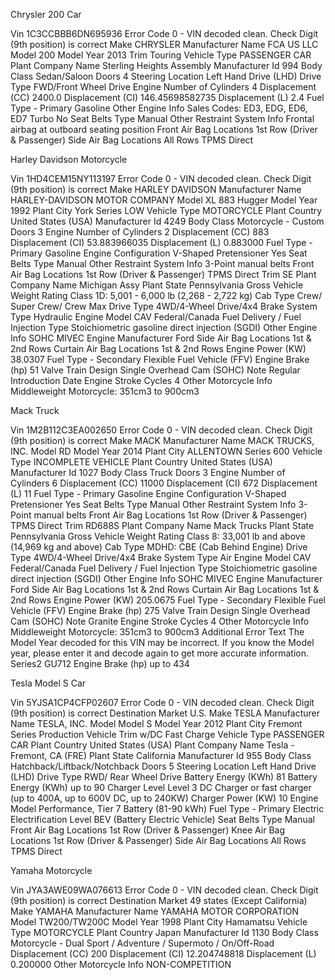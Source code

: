 Chrysler 200 Car

Vin 1C3CCBBB6DN695936
Error Code 0 - VIN decoded clean. Check Digit (9th position) is correct
Make CHRYSLER
Manufacturer Name FCA US LLC
Model 200
Model Year 2013
Trim Touring
Vehicle Type PASSENGER CAR
Plant Company Name Sterling Heights Assembly
Manufacturer Id 994
Body Class Sedan/Saloon
Doors 4
Steering Location Left Hand Drive (LHD)
Drive Type FWD/Front Wheel Drive
Engine Number of Cylinders 4
Displacement (CC) 2400.0
Displacement (CI) 146.45698582735
Displacement (L) 2.4
Fuel Type - Primary Gasoline
Other Engine Info Sales Codes: ED3, EDG, ED6, ED7
Turbo No
Seat Belts Type Manual
Other Restraint System Info Frontal airbag at outboard seating position
Front Air Bag Locations 1st Row (Driver & Passenger)
Side Air Bag Locations All Rows
TPMS Direct

Harley Davidson Motorcycle

Vin 1HD4CEM15NY113197
Error Code 0 - VIN decoded clean. Check Digit (9th position) is correct
Make HARLEY DAVIDSON
Manufacturer Name HARLEY-DAVIDSON MOTOR COMPANY
Model XL 883 Hugger
Model Year 1992
Plant City York
Series LOW
Vehicle Type MOTORCYCLE
Plant Country United States (USA)
Manufacturer Id 4249
Body Class Motorcycle - Custom
Doors 3
Engine Number of Cylinders 2
Displacement (CC) 883
Displacement (CI) 53.883966035
Displacement (L) 0.883000
Fuel Type - Primary Gasoline
Engine Configuration V-Shaped
Pretensioner Yes
Seat Belts Type Manual
Other Restraint System Info 3-Point manual belts
Front Air Bag Locations 1st Row (Driver & Passenger)
TPMS Direct
Trim SE
Plant Company Name Michigan Assy
Plant State Pennsylvania
Gross Vehicle Weight Rating Class 1D: 5,001 - 6,000 lb (2,268 - 2,722 kg)
Cab Type Crew/ Super Crew/ Crew Max
Drive Type 4WD/4-Wheel Drive/4x4
Brake System Type Hydraulic
Engine Model CAV Federal/Canada
Fuel Delivery / Fuel Injection Type Stoichiometric gasoline direct injection (SGDI)
Other Engine Info SOHC MIVEC
Engine Manufacturer Ford
Side Air Bag Locations 1st & 2nd Rows
Curtain Air Bag Locations 1st & 2nd Rows
Engine Power (KW) 38.0307
Fuel Type - Secondary Flexible Fuel Vehicle (FFV)
Engine Brake (hp) 51
Valve Train Design Single Overhead Cam (SOHC)
Note Regular Introduction Date
Engine Stroke Cycles 4
Other Motorcycle Info Middleweight Motorcycle: 351cm3 to 900cm3

Mack Truck

Vin 1M2B112C3EA002650
Error Code 0 - VIN decoded clean. Check Digit (9th position) is correct
Make MACK
Manufacturer Name MACK TRUCKS, INC.
Model RD
Model Year 2014
Plant City ALLENTOWN
Series 600
Vehicle Type INCOMPLETE VEHICLE
Plant Country United States (USA)
Manufacturer Id 1027
Body Class Truck
Doors 3
Engine Number of Cylinders 6
Displacement (CC) 11000
Displacement (CI) 672
Displacement (L) 11
Fuel Type - Primary Gasoline
Engine Configuration V-Shaped
Pretensioner Yes
Seat Belts Type Manual
Other Restraint System Info 3-Point manual belts
Front Air Bag Locations 1st Row (Driver & Passenger)
TPMS Direct
Trim RD688S
Plant Company Name Mack Trucks
Plant State Pennsylvania
Gross Vehicle Weight Rating Class 8: 33,001 lb and above (14,969 kg and above)
Cab Type MDHD: CBE (Cab Behind Engine)
Drive Type 4WD/4-Wheel Drive/4x4
Brake System Type Air
Engine Model CAV Federal/Canada
Fuel Delivery / Fuel Injection Type Stoichiometric gasoline direct injection (SGDI)
Other Engine Info SOHC MIVEC
Engine Manufacturer Ford
Side Air Bag Locations 1st & 2nd Rows
Curtain Air Bag Locations 1st & 2nd Rows
Engine Power (KW) 205.0675
Fuel Type - Secondary Flexible Fuel Vehicle (FFV)
Engine Brake (hp) 275
Valve Train Design Single Overhead Cam (SOHC)
Note Granite
Engine Stroke Cycles 4
Other Motorcycle Info Middleweight Motorcycle: 351cm3 to 900cm3
Additional Error Text The Model Year decoded for this VIN may be incorrect. If you know the Model year, please enter it and decode again to get more accurate information.
Series2 GU712
Engine Brake (hp) up to 434

Tesla Model S Car

Vin 5YJSA1CP4CFP02607
Error Code 0 - VIN decoded clean. Check Digit (9th position) is correct
Destination Market U.S.
Make TESLA
Manufacturer Name TESLA, INC.
Model Model S
Model Year 2012
Plant City Fremont
Series Production Vehicle
Trim w/DC Fast Charge
Vehicle Type PASSENGER CAR
Plant Country United States (USA)
Plant Company Name Tesla - Fremont, CA (FRE)
Plant State California
Manufacturer Id 955
Body Class Hatchback/Liftback/Notchback
Doors 5
Steering Location Left Hand Drive (LHD)
Drive Type RWD/ Rear Wheel Drive
Battery Energy (KWh) 81
Battery Energy (KWh) up to 90
Charger Level Level 3 DC Charger or fast charger (up to 400A, up to 600V DC, up to 240KW)
Charger Power (KW) 10
Engine Model Performance, Tier 7 Battery (81-90 kWh)
Fuel Type - Primary Electric
Electrification Level BEV (Battery Electric Vehicle)
Seat Belts Type Manual
Front Air Bag Locations 1st Row (Driver & Passenger)
Knee Air Bag Locations 1st Row (Driver & Passenger)
Side Air Bag Locations All Rows
TPMS Direct

Yamaha Motorcycle

Vin JYA3AWE09WA076613
Error Code 0 - VIN decoded clean. Check Digit (9th position) is correct
Destination Market 49 states (Except California)
Make YAMAHA
Manufacturer Name YAMAHA MOTOR CORPORATION
Model TW200/TW200C
Model Year 1998
Plant City Hamamatsu
Vehicle Type MOTORCYCLE
Plant Country Japan
Manufacturer Id 1130
Body Class Motorcycle - Dual Sport / Adventure / Supermoto / On/Off-Road
Displacement (CC) 200
Displacement (CI) 12.204748818
Displacement (L) 0.200000
Other Motorcycle Info NON-COMPETITION
